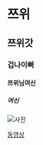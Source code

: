 # 쯔위
##  쯔위갓
### 겁나이뻐
#### 쯔위님여신
##### 여신
![사진](https://lh3.googleusercontent.com/-J6UZrBXVmYs/VnUORkq9ywI/AAAAAAAChbk/PoGN83KEGU4/w827-h1045/7.jpg)

[동영상](https://youtu.be/a11uyTLUA-g)

